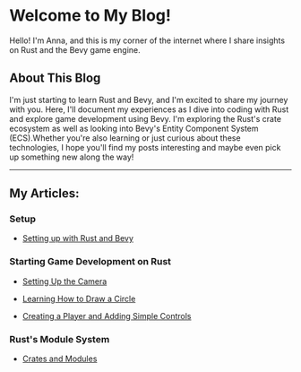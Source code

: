 # Welcome to My Blog!

Hello! I'm Anna, and this is my corner of the internet where I share insights on Rust and the Bevy game engine.

## About This Blog
I'm just starting to learn Rust and Bevy, and I'm excited to share my journey with you. Here, I'll document my experiences as I dive into coding with Rust and explore game development using Bevy. I'm exploring the Rust's crate ecosystem as well as looking into Bevy's Entity Component System (ECS).Whether you're also learning or just curious about these technologies, I hope you'll find my posts interesting and maybe even pick up something new along the way! 

---
## My Articles:

### Setup 

- [Setting up with Rust and Bevy](./Archive/2024/December/Dec%20-%202024%20-%20GettingStarted.md)
### Starting Game Development on Rust

- [Setting Up the Camera](./Archive/2024/December/Dec%20-%202024%20-%20SettingUpTheCamera.md)

- [Learning How to Draw a Circle](./Archive/2024/December/Dec%20-%202024%20-%20TryingToDrawSomething.md)

- [Creating a Player and Adding Simple Controls](./Archive/2024/December/Dec%20-%202024%20-%20PlayerControls.md)

### Rust's Module System

- [Crates and Modules](./Archive/2025/February/Feb%20-%202025%20-%20RustCratesAndModules.md)